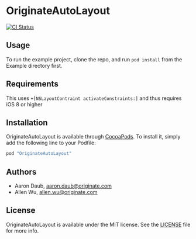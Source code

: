 # OriginateAutoLayout

[![CI Status](http://img.shields.io/travis/Originate/OriginateAutoLayout.svg?style=flat)](https://travis-ci.org/Originate/OriginateAutoLayout)

## Usage

To run the example project, clone the repo, and run `pod install` from the Example directory first.

## Requirements

This uses `+[NSLayoutContraint activateConstraints:]` and thus requires iOS 8 or higher

## Installation

OriginateAutoLayout is available through [CocoaPods](http://cocoapods.org). To install
it, simply add the following line to your Podfile:

```ruby
pod "OriginateAutoLayout"
```

## Authors

* Aaron Daub, aaron.daub@originate.com
* Allen Wu, allen.wu@originate.com

## License

OriginateAutoLayout is available under the MIT license. See the [LICENSE](/LICENSE) file for more info.
